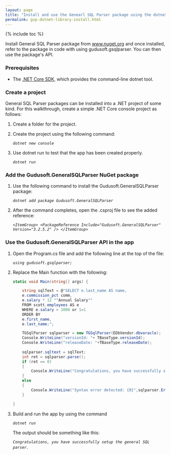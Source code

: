 ```yaml
---
layout: page
title: "Install and use the Genearl SQL Parser package using the dotnet CLI"
permalink: gsp-dotnet-library-install.html
---
```


{% include toc %}

Install General SQL Parser package from www.nuget.org and once installed, refer to the package in code with using gudusoft.gsqlparser. You can then use the package's API.

### Prerequisites

- The [.NET Core SDK](https://www.microsoft.com/net/download/), which provides the command-line dotnet tool.

### Create a project

General SQL Parser packages can be installed into a .NET project of some kind. For this walkthrough, create a simple .NET Core console project as follows:

1. Create a folder for the project.
2. Create the project using the following command:

   _`dotnet new console`_
   
3. Use dotnet run to test that the app has been created properly.

   _`dotnet run`_


### Add the Gudusoft.GeneralSQLParser NuGet package

1. Use the following command to install the Gudusoft.GeneralSQLParser package:

   _`dotnet add package Gudusoft.GeneralSQLParser`_
 
2. After the command completes, open the .csproj file to see the added reference:

   _`<ItemGroup> <PackageReference Include="Gudusoft.GeneralSQLParser" Version="3.2.5.2" /> </ItemGroup>`_
   
### Use the Gudusoft.GeneralSQLParser API in the app

1. Open the Program.cs file and add the following line at the top of the file:

   _`using gudusoft.gsqlparser;`_
   
2. Replace the Main function with the following:

	``` csharp
	static void Main(string[] args) {

		string sqlText = @"SELECT e.last_name AS name,
		e.commission_pct comm,
		e.salary * 12 ""Annual Salary""
		FROM scott.employees AS e
		WHERE e.salary > 1000 or 1=1
		ORDER BY
		e.first_name,
		e.last_name;";

		TGSqlParser sqlparser = new TGSqlParser(EDbVendor.dbvoracle);
		Console.WriteLine("versionId: "+ TBaseType.versionId);
		Console.WriteLine("releaseDate: "+TBaseType.releaseDate);
		 
		sqlparser.sqltext = sqlText;
		int ret = sqlparser.parse();
		if (ret == 0)
		{
			Console.WriteLine("Congratulations, you have successfully setup the general SQL parser.");
		}
		else
		{
			Console.WriteLine("Syntax error detected: {0}",sqlparser.Errormessage);
		}

	}
	```

3. Build and run the app by using the command

   _`dotnet run`_
   
   The output should be something like this:
   
   _`Congratulations, you have successfully setup the general SQL parser`_.
